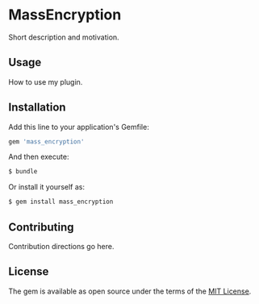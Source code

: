 # MassEncryption
Short description and motivation.

## Usage
How to use my plugin.

## Installation
Add this line to your application's Gemfile:

```ruby
gem 'mass_encryption'
```

And then execute:
```bash
$ bundle
```

Or install it yourself as:
```bash
$ gem install mass_encryption
```

## Contributing
Contribution directions go here.

## License
The gem is available as open source under the terms of the [MIT License](https://opensource.org/licenses/MIT).
